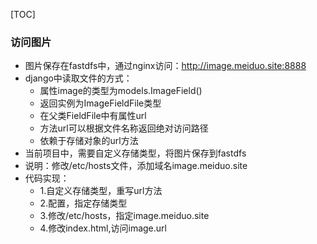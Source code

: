 [TOC]

### 访问图片

- 图片保存在fastdfs中，通过nginx访问：http://image.meiduo.site:8888
- django中读取文件的方式：
    - 属性image的类型为models.ImageField()
    - 返回实例为ImageFieldFile类型
    - 在父类FieldFile中有属性url
    - 方法url可以根据文件名称返回绝对访问路径
    - 依赖于存储对象的url方法
- 当前项目中，需要自定义存储类型，将图片保存到fastdfs
- 说明：修改/etc/hosts文件，添加域名image.meiduo.site
- 代码实现：
    - 1.自定义存储类型，重写url方法
    - 2.配置，指定存储类型
    - 3.修改/etc/hosts，指定image.meiduo.site
    - 4.修改index.html,访问image.url
